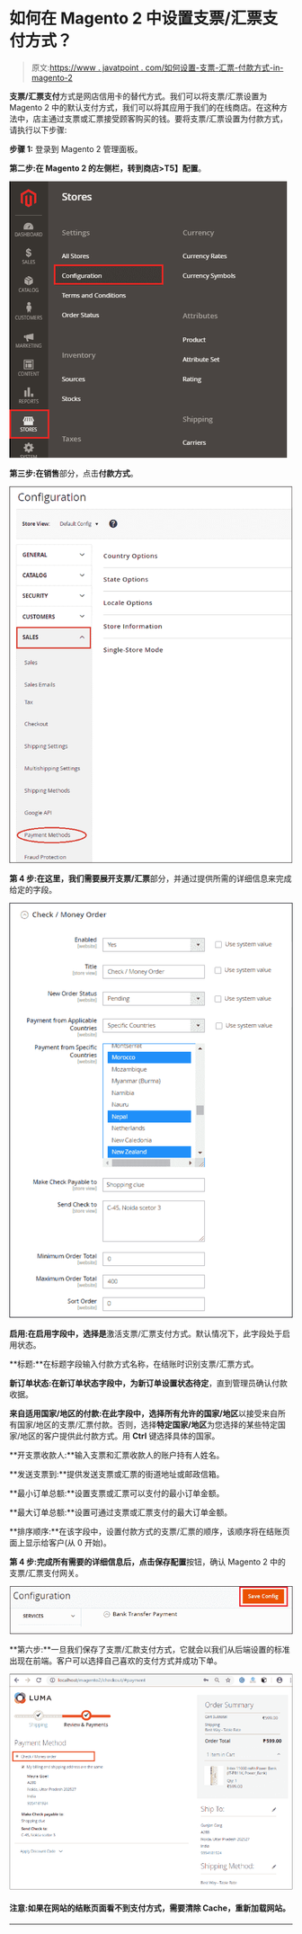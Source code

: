 # 如何在 Magento 2 中设置支票/汇票支付方式？

> 原文:[https://www . javatpoint . com/如何设置-支票-汇票-付款方式-in-magento-2](https://www.javatpoint.com/how-to-setup-check-money-order-payment-method-in-magento-2)

**支票/汇票支付**方式是网店信用卡的替代方式。我们可以将支票/汇票设置为 Magento 2 中的默认支付方式，我们可以将其应用于我们的在线商店。在这种方法中，店主通过支票或汇票接受顾客购买的钱。要将支票/汇票设置为付款方式，请执行以下步骤:

**步骤 1:** 登录到 Magento 2 管理面板。

**第二步:**在 Magento 2 的左侧栏，转到**商店>T5】配置**。

![How to setup Check/Money Order payment method in Magento 2](img/773aa6697b592955a8f286de41ee2f85.png)

**第三步:**在**销售**部分，点击**付款方式**。

![How to setup Check/Money Order payment method in Magento 2](img/0198530e874b4cdbcab9cc978c8636d0.png)

**第 4 步:**在这里，我们需要展开**支票/汇票**部分，并通过提供所需的详细信息来完成给定的字段。

![How to setup Check/Money Order payment method in Magento 2](img/b0191a56e2ec95bfce82d7916a727dbe.png)

**启用:**在启用字段中，选择**是**激活支票/汇票支付方式。默认情况下，此字段处于启用状态。

**标题:**在标题字段输入付款方式名称，在结账时识别支票/汇票方式。

**新订单状态:**在新订单状态字段中，为新订单设置状态**待定**，直到管理员确认付款收据。

**来自适用国家/地区的付款:**在此字段中，选择**所有允许的国家/地区**以接受来自所有国家/地区的支票/汇票付款。否则，选择**特定国家/地区**为您选择的某些特定国家/地区的客户提供此付款方式。用 **Ctrl** 键选择具体的国家。

**开支票收款人:**输入支票和汇票收款人的账户持有人姓名。

**发送支票到:**提供发送支票或汇票的街道地址或邮政信箱。

**最小订单总额:**设置支票或汇票可以支付的最小订单金额。

**最大订单总额:**设置可通过支票或汇票支付的最大订单金额。

**排序顺序:**在该字段中，设置付款方式的支票/汇票的顺序，该顺序将在结账页面上显示给客户(从 0 开始)。

**第 4 步:**完成所有需要的详细信息后，点击**保存配置**按钮，确认 Magento 2 中的支票/汇票支付网关。

![How to setup Check/Money Order payment method in Magento 2](img/a74b50d65254a60a5ebdcd024c486a39.png)

**第六步:**一旦我们保存了支票/汇款支付方式，它就会以我们从后端设置的标准出现在前端。客户可以选择自己喜欢的支付方式并成功下单。

![How to setup Check/Money Order payment method in Magento 2](img/8fc15ba1cb47c1753b3e81af28b1551b.png)

#### 注意:如果在网站的结账页面看不到支付方式，需要清除 Cache，重新加载网站。

* * *